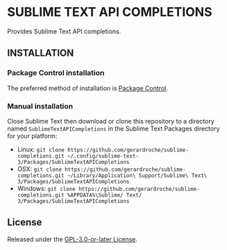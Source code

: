 # SUBLIME TEXT API COMPLETIONS

Provides Sublime Text API completions.

## INSTALLATION

### Package Control installation

The preferred method of installation is [Package Control](https://packagecontrol.io/browse/authors/gerardroche).

### Manual installation

Close Sublime Text then download or clone this repository to a directory named `SublimeTextAPICompletions` in the Sublime Text Packages directory for your platform:

* Linux: `git clone https://github.com/gerardroche/sublime-completions.git ~/.config/sublime-text-3/Packages/SublimeTextAPICompletions`
* OSX: `git clone https://github.com/gerardroche/sublime-completions.git ~/Library/Application\ Support/Sublime\ Text\ 3/Packages/SublimeTextAPICompletions`
* Windows: `git clone https://github.com/gerardroche/sublime-completions.git %APPDATA%\Sublime/ Text/ 3/Packages/SublimeTextAPICompletions`

## License

Released under the [GPL-3.0-or-later License](LICENSE).
